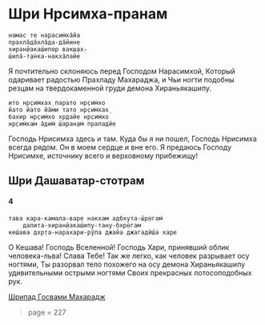 # Шри Нрсимха-пранам

    намас те нарасим̇ха̄йа
    прахла̄да̄хла̄да-да̄йине
    хиран̣йакаш́ипор вакш̣ах̣-
    ш́ила̄-т̣ан̇ка-накха̄лайе

Я почтительно склоняюсь перед Господом Нарасимхой, Который одаривает радостью Прахладу Махараджа, и Чьи ногти подобны резцам на твердокаменной груди демона Хираньякашипу.

    ито нр̣сим̇хах̣ парато нр̣сим̇хо
    йато йато йа̄ми тато нр̣сим̇хах̣
    бахир нр̣сим̇хо хр̣дайе нр̣сим̇хо
    нр̣сим̇хам а̄дим̇ ш́аран̣ам̇ прападйе

Господь Нрисимха здесь и там. Куда бы я ни пошел, Господь Нрисимха всегда рядом. Он в моем сердце и вне его. Я предаюсь Господу Нрисимхе, источнику всего и верховному прибежищу!

## Шри Дашаватар-стотрам

#### 4

    тава кара-камала-варе накхам адбхута-ш́р̣н̇гам̇
        далита-хиран̣йакаш́ипу-тану-бхр̣н̇гам
    кеш́ава дхр̣та-нарахари-рӯпа джайа джагадӣш́а харе

О Кешава! Господь Вселенной! Господь Хари, принявший облик человека-льва! Слава Тебе! Так же легко, как человек разрывает осу ногтями, Ты разорвал тело похожего на осу демона Хираньякашипу удивительными острыми ногтями Своих прекрасных лотосоподобных рук.


[Шрипад Госвами Махарадж](https://soundcloud.com/bharatimaharaj/goswami-maharaj-s-ri-nr-sim-ha)

> page = 227
